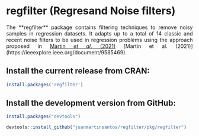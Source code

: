 <!-- [![R-CMD-check](https://github.com/topepo/caret/workflows/R-CMD-check/badge.svg)](https://github.com/topepo/caret/actions) -->
<!-- [![Coverage Status](https://coveralls.io/repos/topepo/caret/badge.svg?branch=master)](https://coveralls.io/r/topepo/caret?branch=master) -->
<!-- [![CRAN_Status_Badge](http://www.r-pkg.org/badges/version/caret)](http://cran.r-project.org/web/packages/caret) -->
  
# regfilter (Regresand Noise filters)
<p style="text-align:justify;"> The **regfilter** package contains filtering techniques to remove noisy samples in regression datasets. It adapts up to a total of 14 classic and recent noise filters to be used in regression problems using the approach proposed in <a href="https://ieeexplore.ieee.org/document/9585469">Martin <i>et al.</i> (2021)</a> [Martin et al. (2021)](https://ieeexplore.ieee.org/document/9585469). </p>

## Install the current release from CRAN:
```r
install.packages('regfilter')
```

## Install the development version from GitHub:
```r
install.packages("devtools")

devtools::install_github("juanmartinsantos/regfilter/pkg/regfilter")
```
